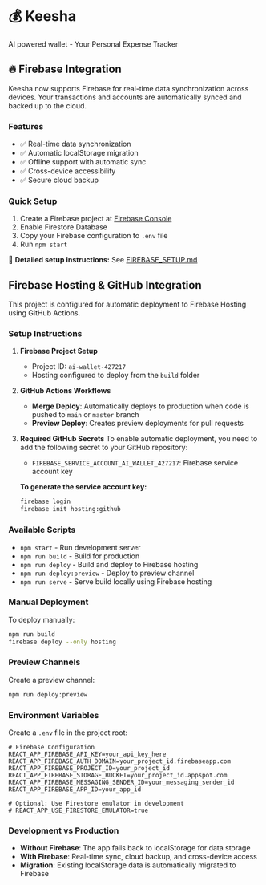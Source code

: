 # 💰 Keesha
AI powered wallet - Your Personal Expense Tracker

## 🔥 Firebase Integration

Keesha now supports Firebase for real-time data synchronization across devices. Your transactions and accounts are automatically synced and backed up to the cloud.

### Features
- ✅ Real-time data synchronization
- ✅ Automatic localStorage migration
- ✅ Offline support with automatic sync
- ✅ Cross-device accessibility
- ✅ Secure cloud backup

### Quick Setup
1. Create a Firebase project at [Firebase Console](https://console.firebase.google.com/)
2. Enable Firestore Database
3. Copy your Firebase configuration to `.env` file
4. Run `npm start`

📖 **Detailed setup instructions:** See [FIREBASE_SETUP.md](./FIREBASE_SETUP.md)

## Firebase Hosting & GitHub Integration

This project is configured for automatic deployment to Firebase Hosting using GitHub Actions.

### Setup Instructions

1. **Firebase Project Setup**
   - Project ID: `ai-wallet-427217`
   - Hosting configured to deploy from the `build` folder

2. **GitHub Actions Workflows**
   - **Merge Deploy**: Automatically deploys to production when code is pushed to `main` or `master` branch
   - **Preview Deploy**: Creates preview deployments for pull requests

3. **Required GitHub Secrets**
   To enable automatic deployment, you need to add the following secret to your GitHub repository:
   
   - `FIREBASE_SERVICE_ACCOUNT_AI_WALLET_427217`: Firebase service account key
   
   **To generate the service account key:**
   ```bash
   firebase login
   firebase init hosting:github
   ```

### Available Scripts

- `npm start` - Run development server
- `npm run build` - Build for production
- `npm run deploy` - Build and deploy to Firebase hosting
- `npm run deploy:preview` - Deploy to preview channel
- `npm run serve` - Serve build locally using Firebase hosting

### Manual Deployment

To deploy manually:
```bash
npm run build
firebase deploy --only hosting
```

### Preview Channels

Create a preview channel:
```bash
npm run deploy:preview
```

### Environment Variables

Create a `.env` file in the project root:

```env
# Firebase Configuration
REACT_APP_FIREBASE_API_KEY=your_api_key_here
REACT_APP_FIREBASE_AUTH_DOMAIN=your_project_id.firebaseapp.com
REACT_APP_FIREBASE_PROJECT_ID=your_project_id
REACT_APP_FIREBASE_STORAGE_BUCKET=your_project_id.appspot.com
REACT_APP_FIREBASE_MESSAGING_SENDER_ID=your_messaging_sender_id
REACT_APP_FIREBASE_APP_ID=your_app_id

# Optional: Use Firestore emulator in development
# REACT_APP_USE_FIRESTORE_EMULATOR=true
```

### Development vs Production

- **Without Firebase**: The app falls back to localStorage for data storage
- **With Firebase**: Real-time sync, cloud backup, and cross-device access
- **Migration**: Existing localStorage data is automatically migrated to Firebase
